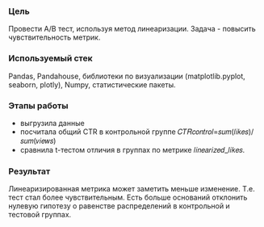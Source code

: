 ### Цель
Провести A/B тест, используя метод линеаризации. Задача - повысить чувствительность метрик.  
### Используемый стек 
Pandas, Pandahouse, библиотеки по визуализации (matplotlib.pyplot, seaborn, plotly), Numpy, статистические пакеты.
### Этапы работы
- выгрузила данные
- посчитала общий CTR в контрольной группе 𝐶𝑇𝑅𝑐𝑜𝑛𝑡𝑟𝑜𝑙=𝑠𝑢𝑚(𝑙𝑖𝑘𝑒𝑠)/𝑠𝑢𝑚(𝑣𝑖𝑒𝑤𝑠)
- сравнила t-тестом отличия в группах по метрике 𝑙𝑖𝑛𝑒𝑎𝑟𝑖𝑧𝑒𝑑_𝑙𝑖𝑘𝑒𝑠.  
### Результат
Линеаризированная метрика может заметить меньше изменение. Т.е. тест стал более чувствительным. Есть больше оснований отклонить нулевую гипотезу о равенстве распределений в контрольной и тестовой группах.

